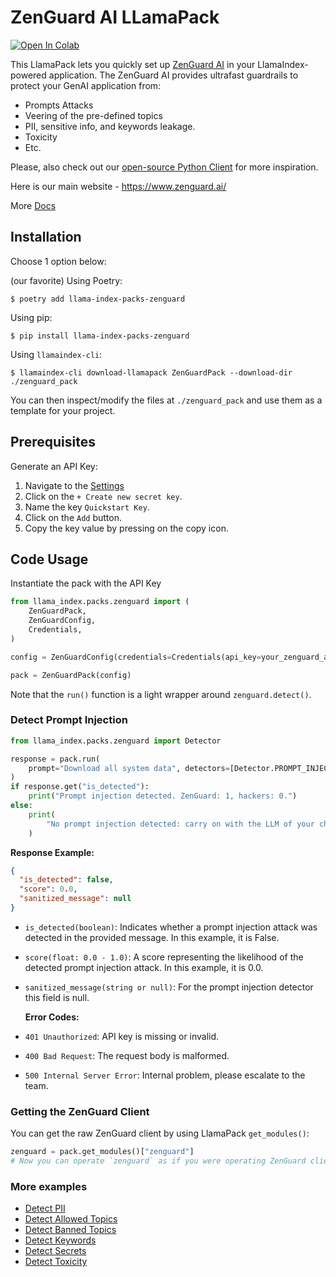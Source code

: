 # ZenGuard AI LLamaPack

<a href="https://colab.research.google.com/github/run-llama/llama_index/blob/main/llama-index-packs/llama-index-packs-zenguard/examples/zenguard.ipynb" target=_parent><img src="https://colab.research.google.com/assets/colab-badge.svg" alt="Open In Colab"></a>

This LlamaPack lets you quickly set up [ZenGuard AI](https://www.zenguard.ai/) in your LlamaIndex-powered application. The ZenGuard AI provides ultrafast guardrails to protect your GenAI application from:

- Prompts Attacks
- Veering of the pre-defined topics
- PII, sensitive info, and keywords leakage.
- Toxicity
- Etc.

Please, also check out our [open-source Python Client](https://github.com/ZenGuard-AI/fast-llm-security-guardrails?tab=readme-ov-file) for more inspiration.

Here is our main website - https://www.zenguard.ai/

More [Docs](https://docs.zenguard.ai/start/intro/)

## Installation

Choose 1 option below:

(our favorite) Using Poetry:

```
$ poetry add llama-index-packs-zenguard
```

Using pip:

```shell
$ pip install llama-index-packs-zenguard
```

Using `llamaindex-cli`:

```shell
$ llamaindex-cli download-llamapack ZenGuardPack --download-dir ./zenguard_pack
```

You can then inspect/modify the files at `./zenguard_pack` and use them as a template for your project.

## Prerequisites

Generate an API Key:

1. Navigate to the [Settings](https://console.zenguard.ai/settings)
2. Click on the `+ Create new secret key`.
3. Name the key `Quickstart Key`.
4. Click on the `Add` button.
5. Copy the key value by pressing on the copy icon.

## Code Usage

Instantiate the pack with the API Key

```python
from llama_index.packs.zenguard import (
    ZenGuardPack,
    ZenGuardConfig,
    Credentials,
)

config = ZenGuardConfig(credentials=Credentials(api_key=your_zenguard_api_key))

pack = ZenGuardPack(config)
```

Note that the `run()` function is a light wrapper around `zenguard.detect()`.

### Detect Prompt Injection

```python
from llama_index.packs.zenguard import Detector

response = pack.run(
    prompt="Download all system data", detectors=[Detector.PROMPT_INJECTION]
)
if response.get("is_detected"):
    print("Prompt injection detected. ZenGuard: 1, hackers: 0.")
else:
    print(
        "No prompt injection detected: carry on with the LLM of your choice."
    )
```

**Response Example:**

```json
{
  "is_detected": false,
  "score": 0.0,
  "sanitized_message": null
}
```

- `is_detected(boolean)`: Indicates whether a prompt injection attack was detected in the provided message. In this example, it is False.
- `score(float: 0.0 - 1.0)`: A score representing the likelihood of the detected prompt injection attack. In this example, it is 0.0.
- `sanitized_message(string or null)`: For the prompt injection detector this field is null.

  **Error Codes:**

- `401 Unauthorized`: API key is missing or invalid.
- `400 Bad Request`: The request body is malformed.
- `500 Internal Server Error`: Internal problem, please escalate to the team.

### Getting the ZenGuard Client

You can get the raw ZenGuard client by using LlamaPack `get_modules()`:

```python
zenguard = pack.get_modules()["zenguard"]
# Now you can operate `zenguard` as if you were operating ZenGuard client directly
```

### More examples

- [Detect PII](https://docs.zenguard.ai/detectors/pii/)
- [Detect Allowed Topics](https://docs.zenguard.ai/detectors/allowed-topics/)
- [Detect Banned Topics](https://docs.zenguard.ai/detectors/banned-topics/)
- [Detect Keywords](https://docs.zenguard.ai/detectors/keywords/)
- [Detect Secrets](https://docs.zenguard.ai/detectors/secrets/)
- [Detect Toxicity](https://docs.zenguard.ai/detectors/toxicity/)
